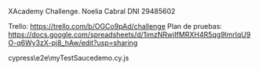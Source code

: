 XAcademy Challenge.
Noelia Cabral
DNI 29485602

Trello: https://trello.com/b/OGCo9pAd/challenge
Plan de pruebas: https://docs.google.com/spreadsheets/d/1imzNRwjIfMRXH4R5qg9lmrlqU9O-q6Wy3zX-pj8_hAw/edit?usp=sharing

cypress\e2e\myTestSaucedemo.cy.js
